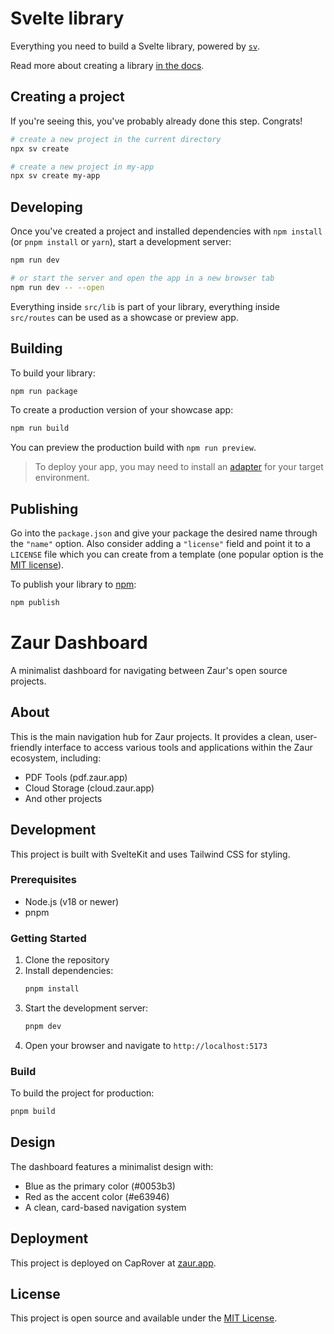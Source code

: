 # Svelte library

Everything you need to build a Svelte library, powered by [`sv`](https://npmjs.com/package/sv).

Read more about creating a library [in the docs](https://svelte.dev/docs/kit/packaging).

## Creating a project

If you're seeing this, you've probably already done this step. Congrats!

```bash
# create a new project in the current directory
npx sv create

# create a new project in my-app
npx sv create my-app
```

## Developing

Once you've created a project and installed dependencies with `npm install` (or `pnpm install` or `yarn`), start a development server:

```bash
npm run dev

# or start the server and open the app in a new browser tab
npm run dev -- --open
```

Everything inside `src/lib` is part of your library, everything inside `src/routes` can be used as a showcase or preview app.

## Building

To build your library:

```bash
npm run package
```

To create a production version of your showcase app:

```bash
npm run build
```

You can preview the production build with `npm run preview`.

> To deploy your app, you may need to install an [adapter](https://svelte.dev/docs/kit/adapters) for your target environment.

## Publishing

Go into the `package.json` and give your package the desired name through the `"name"` option. Also consider adding a `"license"` field and point it to a `LICENSE` file which you can create from a template (one popular option is the [MIT license](https://opensource.org/license/mit/)).

To publish your library to [npm](https://www.npmjs.com):

```bash
npm publish
```

# Zaur Dashboard

A minimalist dashboard for navigating between Zaur's open source projects.

## About

This is the main navigation hub for Zaur projects. It provides a clean, user-friendly interface to access various tools and applications within the Zaur ecosystem, including:

- PDF Tools (pdf.zaur.app)
- Cloud Storage (cloud.zaur.app)
- And other projects

## Development

This project is built with SvelteKit and uses Tailwind CSS for styling.

### Prerequisites

- Node.js (v18 or newer)
- pnpm

### Getting Started

1. Clone the repository
2. Install dependencies:
   ```bash
   pnpm install
   ```
3. Start the development server:
   ```bash
   pnpm dev
   ```
4. Open your browser and navigate to `http://localhost:5173`

### Build

To build the project for production:

```bash
pnpm build
```

## Design

The dashboard features a minimalist design with:

- Blue as the primary color (#0053b3)
- Red as the accent color (#e63946)
- A clean, card-based navigation system

## Deployment

This project is deployed on CapRover at [zaur.app](https://zaur.app).

## License

This project is open source and available under the [MIT License](LICENSE).
